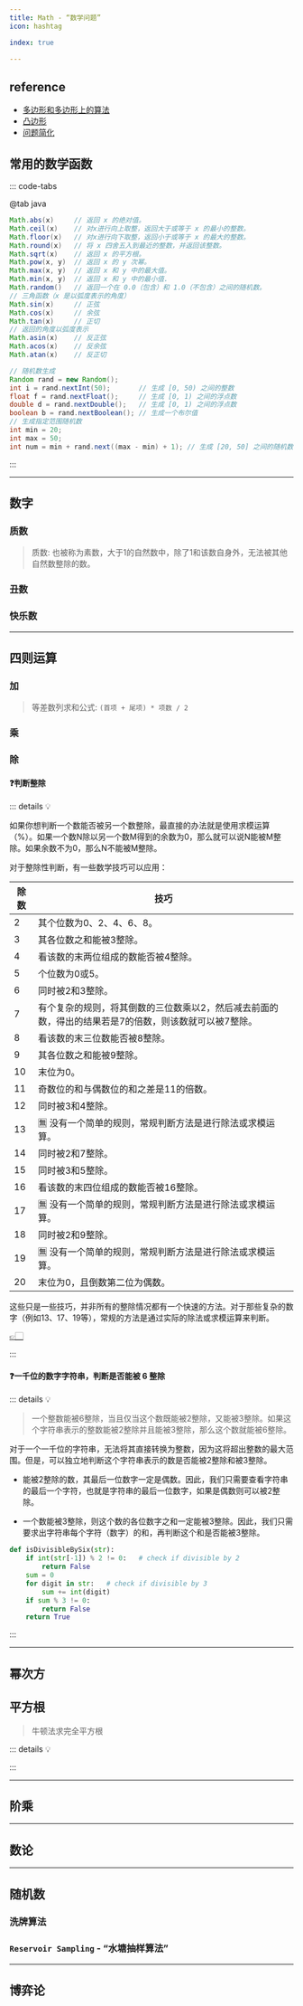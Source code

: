 ```yaml
---
title: Math - “数学问题”
icon: hashtag

index: true

---
```


<!-- more -->

## reference

- [多边形和多边形上的算法](https://visualgo.net/zh/polygon/print)
- [凸边形](https://visualgo.net/zh/convexhull/print)
- [问题简化](https://visualgo.net/zh/reductions/print)

## 常用的数学函数

::: code-tabs

@tab java
```java
Math.abs(x)     // 返回 x 的绝对值。
Math.ceil(x)    // 对x进行向上取整，返回大于或等于 x 的最小的整数。
Math.floor(x)   // 对x进行向下取整，返回小于或等于 x 的最大的整数。
Math.round(x)   // 将 x 四舍五入到最近的整数，并返回该整数。
Math.sqrt(x)    // 返回 x 的平方根。
Math.pow(x, y)  // 返回 x 的 y 次幂。
Math.max(x, y)  // 返回 x 和 y 中的最大值。
Math.min(x, y)  // 返回 x 和 y 中的最小值.
Math.random()   // 返回一个在 0.0（包含）和 1.0（不包含）之间的随机数。
// 三角函数（x 是以弧度表示的角度）
Math.sin(x)     // 正弦
Math.cos(x)     // 余弦
Math.tan(x)     // 正切
// 返回的角度以弧度表示
Math.asin(x)    // 反正弦
Math.acos(x)    // 反余弦
Math.atan(x)    // 反正切

// 随机数生成
Random rand = new Random();
int i = rand.nextInt(50);       // 生成 [0, 50) 之间的整数
float f = rand.nextFloat();     // 生成 [0, 1) 之间的浮点数
double d = rand.nextDouble();   // 生成 [0, 1) 之间的浮点数
boolean b = rand.nextBoolean(); // 生成一个布尔值
// 生成指定范围随机数
int min = 20;
int max = 50;
int num = min + rand.next((max - min) + 1); // 生成 [20, 50] 之间的随机数
```

:::

------

## 数字

### 质数

> 质数: 也被称为素数，大于1的自然数中，除了1和该数自身外，无法被其他自然数整除的数。

<!-- 🟠 计数质数 -->
<!-- @include: @leetcode/problems/0x0200.md#0204 -->

### 丑数

<!-- 🟢 丑数 -->
<!-- @include: @leetcode/problems/0x0200.md#0263 -->

<!-- 🟠 丑数 II -->
<!-- @include: @leetcode/problems/0x0200.md#0264 -->

<!-- 🟠 丑数 III -->
<!-- @include: @leetcode/problems/0x1200.md#1201 -->

<!-- 🟠 超级丑数 -->
<!-- @include: @leetcode/problems/0x0300.md#0313 -->

### 快乐数

<!-- 🟢 快乐数 -->
<!-- @include: @leetcode/problems/0x0200.md#0202 -->

------

## 四则运算

### 加

<!-- 🟢 字符串相加 -->
<!-- @include: @leetcode/problems/0x0400.md#0415 -->

> 等差数列求和公式: `(首项 + 尾项) * 项数 / 2`

<!-- 丢失的数字 -->
<!-- @include: @leetcode/problems/0x0200.md#0268 -->

<!-- 🟠 两数相加 -->
<!-- @include: @leetcode/problems/0x0000.md#0002 -->

### 乘

<!-- 🟠 字符串相乘 -->
<!-- @include: @leetcode/problems/0x0000.md#0043 -->

### 除 

<!-- 🟠 整数反转 -->
<!-- @include: @leetcode/problems/0x0000.md#0007 -->

#### ❓判断整除

::: details 💡

如果你想判断一个数能否被另一个数整除，最直接的办法就是使用求模运算（%）。如果一个数N除以另一个数M得到的余数为0，那么就可以说N能被M整除。如果余数不为0，那么N不能被M整除。

对于整除性判断，有一些数学技巧可以应用：

| 除数 | 技巧
| --- | ---
| 2     | 其个位数为0、2、4、6、8。
| 3     | 其各位数之和能被3整除。
| 4     | 看该数的末两位组成的数能否被4整除。
| 5     | 个位数为0或5。
| 6     | 同时被2和3整除。
| 7     | 有个复杂的规则，将其倒数的三位数乘以2，然后减去前面的数，得出的结果若是7的倍数，则该数就可以被7整除。
| 8     | 看该数的末三位数能否被8整除。
| 9     | 其各位数之和能被9整除。
| 10    | 末位为0。
| 11    | 奇数位的和与偶数位的和之差是11的倍数。
| 12    | 同时被3和4整除。
| 13    | 🈚️ 没有一个简单的规则，常规判断方法是进行除法或求模运算。
| 14    | 同时被2和7整除。
| 15    | 同时被3和5整除。
| 16    | 看该数的末四位组成的数能否被16整除。
| 17    | 🈚️ 没有一个简单的规则，常规判断方法是进行除法或求模运算。
| 18    | 同时被2和9整除。
| 19    | 🈚️ 没有一个简单的规则，常规判断方法是进行除法或求模运算。
| 20    | 末位为0，且倒数第二位为偶数。

这些只是一些技巧，并非所有的整除情况都有一个快速的方法。对于那些复杂的数字（例如13、17、19等），常规的方法是通过实际的除法或求模运算来判断。

[👉🏻](https://www.cnblogs.com/xz816111/p/4580491.html)

:::

#### ❓一千位的数字字符串，判断是否能被 6 整除

::: details 💡

> 一个整数能被6整除，当且仅当这个数既能被2整除，又能被3整除。如果这个字符串表示的整数能被2整除并且能被3整除，那么这个数就能被6整除。

对于一个一千位的字符串，无法将其直接转换为整数，因为这将超出整数的最大范围。但是，可以独立地判断这个字符串表示的数是否能被2整除和被3整除。

  - 能被2整除的数，其最后一位数字一定是偶数。因此，我们只需要查看字符串的最后一个字符，也就是字符串的最后一位数字，如果是偶数则可以被2整除。

  - 一个数能被3整除，则这个数的各位数字之和一定能被3整除。因此，我们只需要求出字符串每个字符（数字）的和，再判断这个和是否能被3整除。

```py
def isDivisibleBySix(str):
    if int(str[-1]) % 2 != 0:   # check if divisible by 2
        return False
    sum = 0
    for digit in str:   # check if divisible by 3
        sum += int(digit)
    if sum % 3 != 0:
        return False
    return True
```

::: 

------

## 幂次方

<!-- 🟢 2 的幂 -->
<!-- @include: @leetcode/problems/0x0200.md#0231 -->

<!-- 🟢 3 的幂 -->
<!-- @include: @leetcode/problems/0x0300.md#0326 -->

<!-- 🟢 4的幂 -->
<!-- @include: @leetcode/problems/0x0300.md#0342 -->

<!-- 🟠 Pow(x, n) -->
<!-- @include: @leetcode/problems/0x0000.md#0050 -->

<!-- 🟠 超级次方 -->
<!-- @include: @leetcode/problems/0x0300.md#0372 -->

## 平方根

> 牛顿法求完全平方根

::: details 💡



:::

<!-- 🟢 有效的完全平方数 -->
<!-- @include: @leetcode/problems/0x0300.md#0367 -->

<!-- 🟠 完全平方数 -->
<!-- @include: @leetcode/problems/0x0200.md#0279 -->

<!-- 🟠 平方数之和 -->
<!-- @include: @leetcode/problems/0x0600.md#0633 -->

------

## 阶乘

<!-- 🟠 阶乘后的零 -->
<!-- @include: @leetcode/problems/0x0100.md#0172 -->

<!-- 🔴 阶乘函数后 K 个零 -->
<!-- @include: @leetcode/problems/0x0700.md#0793 -->

------

## 数论

<!-- 🔴 数字 1 的个数 -->
<!-- @include: @leetcode/problems/0x0200.md#0233 -->

<!-- 灯泡开关 -->
<!-- @include: @leetcode/problems/0x0300.md#0319 -->

<!-- 灯泡开关 Ⅱ -->
<!-- @include: @leetcode/problems/0x0600.md#0672 -->

------

## 随机数

### 洗牌算法

<!-- 打乱数组 -->
<!-- @include: @leetcode/problems/0x0300.md#0384 -->

### `Reservoir Sampling` - “水塘抽样算法”

<!-- 链表随机节点 -->
<!-- @include: @leetcode/problems/0x0300.md#0382 -->

<!-- 随机数索引 -->
<!-- @include: @leetcode/problems/0x0300.md#0398 -->

------

## 博弈论

<!-- Nim 游戏 -->
<!-- @include: @leetcode/problems/0x0200.md#0292 -->

<!-- 石子游戏 -->
<!-- @include: @leetcode/problems/0x0800.md#0877 -->

<!-- 黑板异或游戏 -->
<!-- @include: @leetcode/problems/0x0800.md#0810 -->